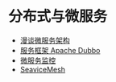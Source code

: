 # 分布式与微服务



  * [漫谈微服务架构](ramble.md)
  * [服务框架 Apache Dubbo](Dubbo.md)
  * [微服务监控](Monitor.md)
  * [SeaviceMesh](SeaviceMesh.md)

